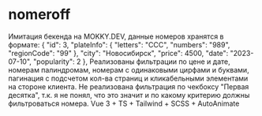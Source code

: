 # nomeroff

Имитация бекенда на MOKKY.DEV, данные номеров хранятся в формате:
{
        "id": 3,
        "plateInfo": {
            "letters": "ССС",
            "numbers": "989",
            "regionCode": "99"
        },
        "city": "Новосибирск",
        "price": 4500,
        "date": "2023-07-10",
        "popularity": 2
},
Реализованы фильтрации по цене и дате, номерам палиндромам, номерам с одинаковыми цирфами и буквами, пагинация с подсчетом кол-ва страниц и кликабельными элементами на стороне клиента. 
Не реализована фильтрация по чекбоксу "Первая десятка", т.к. я не понял, что это значит и по какому критерию должны фильтроваться номера.
Vue 3 + TS + Tailwind + SCSS + AutoAnimate
